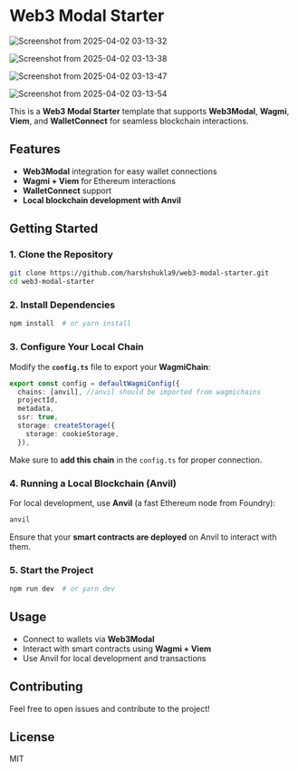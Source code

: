 # Web3 Modal Starter
![Screenshot from 2025-04-02 03-13-32](https://github.com/user-attachments/assets/8eda8cd7-ebbe-4941-ae33-91213eacfa4d)

![Screenshot from 2025-04-02 03-13-38](https://github.com/user-attachments/assets/0df9b81a-3df8-4f37-9f4b-85d52c6b52aa)

![Screenshot from 2025-04-02 03-13-47](https://github.com/user-attachments/assets/f4d95fa6-7413-4146-a0f7-d7a0ff2f3f46)

![Screenshot from 2025-04-02 03-13-54](https://github.com/user-attachments/assets/54ed2aee-3009-4060-b6c3-04a2cddd43fa)



This is a **Web3 Modal Starter** template that supports **Web3Modal**, **Wagmi**, **Viem**, and **WalletConnect** for seamless blockchain interactions.

## Features
- **Web3Modal** integration for easy wallet connections
- **Wagmi + Viem** for Ethereum interactions
- **WalletConnect** support
- **Local blockchain development with Anvil**

## Getting Started

### 1. Clone the Repository
```sh
git clone https://github.com/harshshukla9/web3-modal-starter.git
cd web3-modal-starter
```

### 2. Install Dependencies
```sh
npm install  # or yarn install
```

### 3. Configure Your Local Chain
Modify the **`config.ts`** file to export your **WagmiChain**:
```ts
export const config = defaultWagmiConfig({
  chains: [anvil], //anvil should be imported from wagmichains
  projectId,
  metadata,
  ssr: true,
  storage: createStorage({
    storage: cookieStorage,
  }),

```
Make sure to **add this chain** in the `config.ts` for proper connection.

### 4. Running a Local Blockchain (Anvil)
For local development, use **Anvil** (a fast Ethereum node from Foundry):
```sh
anvil
```
Ensure that your **smart contracts are deployed** on Anvil to interact with them.

### 5. Start the Project
```sh
npm run dev  # or yarn dev
```

## Usage
- Connect to wallets via **Web3Modal**
- Interact with smart contracts using **Wagmi + Viem**
- Use Anvil for local development and transactions

## Contributing
Feel free to open issues and contribute to the project!

## License
MIT


